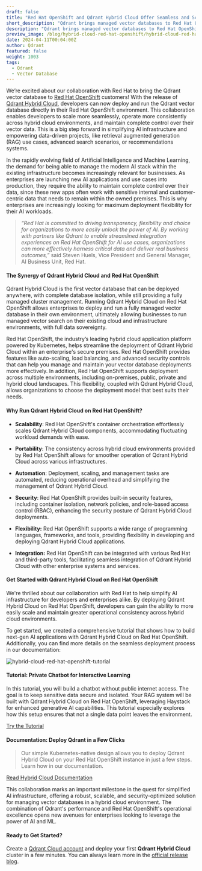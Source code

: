 ```yaml
---
draft: false
title: "Red Hat OpenShift and Qdrant Hybrid Cloud Offer Seamless and Scalable AI"
short_description: "Qdrant brings managed vector databases to Red Hat OpenShift for large-scale GenAI." 
description: "Qdrant brings managed vector databases to Red Hat OpenShift for large-scale GenAI."
preview_image: /blog/hybrid-cloud-red-hat-openshift/hybrid-cloud-red-hat-openshift.png
date: 2024-04-11T00:04:00Z
author: Qdrant
featured: false
weight: 1003
tags:
  - Qdrant
  - Vector Database
---
```


We’re excited about our collaboration with Red Hat to bring the Qdrant vector database to [Red Hat OpenShift](https://www.redhat.com/en/technologies/cloud-computing/openshift) customers! With the release of [Qdrant Hybrid Cloud](/hybrid-cloud/), developers can now deploy and run the Qdrant vector database directly in their Red Hat OpenShift environment. This collaboration enables developers to scale more seamlessly, operate more consistently across hybrid cloud environments, and maintain complete control over their vector data. This is a big step forward in simplifying AI infrastructure and empowering data-driven projects, like retrieval augmented generation (RAG) use cases, advanced search scenarios, or recommendations systems.

In the rapidly evolving field of Artificial Intelligence and Machine Learning, the demand for being able to manage the modern AI stack within the existing infrastructure becomes increasingly relevant for businesses. As enterprises are launching new AI applications and use cases into production, they require the ability to maintain complete control over their data, since these new apps often work with sensitive internal and customer-centric data that needs to remain within the owned premises. This is why enterprises are increasingly looking for maximum deployment flexibility for their AI workloads.

>*“Red Hat is committed to driving transparency, flexibility and choice for organizations to more easily unlock the power of AI. By working with partners like Qdrant to enable streamlined integration experiences on Red Hat OpenShift for AI use cases, organizations can more effectively harness critical data and deliver real business outcomes,”* said Steven Huels, Vice President and General Manager, AI Business Unit, Red Hat. 

#### The Synergy of Qdrant Hybrid Cloud and Red Hat OpenShift

Qdrant Hybrid Cloud is the first vector database that can be deployed anywhere, with complete database isolation, while still providing a fully managed cluster management. Running Qdrant Hybrid Cloud on Red Hat OpenShift allows enterprises to deploy and run a fully managed vector database in their own environment, ultimately allowing businesses to run managed vector search on their existing cloud and infrastructure environments, with full data sovereignty.

Red Hat OpenShift, the industry’s leading hybrid cloud application platform powered by Kubernetes, helps streamline the deployment of Qdrant Hybrid Cloud within an enterprise's secure premises. Red Hat OpenShift provides features like auto-scaling, load balancing, and advanced security controls that can help you manage and maintain your vector database deployments more effectively. In addition, Red Hat OpenShift supports deployment across multiple environments, including on-premises, public, private and hybrid cloud landscapes. This flexibility, coupled with Qdrant Hybrid Cloud, allows organizations to choose the deployment model that best suits their needs.

#### Why Run Qdrant Hybrid Cloud on Red Hat OpenShift?

- **Scalability**: Red Hat OpenShift's container orchestration effortlessly scales Qdrant Hybrid Cloud components, accommodating fluctuating workload demands with ease.

- **Portability**: The consistency across hybrid cloud environments provided by Red Hat OpenShift allows for smoother operation of Qdrant Hybrid Cloud across various infrastructures.

- **Automation**: Deployment, scaling, and management tasks are automated, reducing operational overhead and simplifying the management of Qdrant Hybrid Cloud.

- **Security**: Red Hat OpenShift provides built-in security features, including container isolation, network policies, and role-based access control (RBAC), enhancing the security posture of Qdrant Hybrid Cloud deployments.

- **Flexibility:** Red Hat OpenShift supports a wide range of programming languages, frameworks, and tools, providing flexibility in developing and deploying Qdrant Hybrid Cloud applications.

- **Integration:** Red Hat OpenShift can be integrated with various Red Hat and third-party tools, facilitating seamless integration of Qdrant Hybrid Cloud with other enterprise systems and services.


#### Get Started with Qdrant Hybrid Cloud on Red Hat OpenShift

We're thrilled about our collaboration with Red Hat to help simplify AI infrastructure for developers and enterprises alike. By deploying Qdrant Hybrid Cloud on Red Hat OpenShift, developers can gain the ability to more easily scale and maintain greater operational consistency across hybrid cloud environments.

To get started, we created a comprehensive tutorial that shows how to build next-gen AI applications with Qdrant Hybrid Cloud on Red Hat OpenShift. Additionally, you can find more details on the seamless deployment process in our documentation:

![hybrid-cloud-red-hat-openshift-tutorial](/blog/hybrid-cloud-red-hat-openshift/hybrid-cloud-red-hat-openshift-tutorial.png)

#### Tutorial: Private Chatbot for Interactive Learning

In this tutorial, you will build a chatbot without public internet access. The goal is to keep sensitive data secure and isolated. Your RAG system will be built with Qdrant Hybrid Cloud on Red Hat OpenShift, leveraging Haystack for enhanced generative AI capabilities. This tutorial especially explores how this setup ensures that not a single data point leaves the environment.

[Try the Tutorial](/documentation/tutorials/rag-chatbot-red-hat-openshift-haystack/)

#### Documentation: Deploy Qdrant in a Few Clicks

> Our simple Kubernetes-native design allows you to deploy Qdrant Hybrid Cloud on your Red Hat OpenShift instance in just a few steps. Learn how in our documentation.

[Read Hybrid Cloud Documentation](/documentation/hybrid-cloud/)

This collaboration marks an important milestone in the quest for simplified AI infrastructure, offering a robust, scalable, and security-optimized solution for managing vector databases in a hybrid cloud environment. The combination of Qdrant's performance and Red Hat OpenShift's operational excellence opens new avenues for enterprises looking to leverage the power of AI and ML.

#### Ready to Get Started?

Create a [Qdrant Cloud account](https://cloud.qdrant.io/login) and deploy your first **Qdrant Hybrid Cloud** cluster in a few minutes. You can always learn more in the [official release blog](/blog/hybrid-cloud/). 

